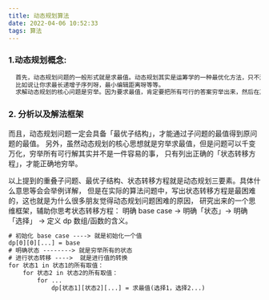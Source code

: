 ```yaml
---
title: 动态规划算法
date: 2022-04-06 10:52:33
tags: 算法
---
```



### 1.动态规划概念:

```xml
  首先，动态规划问题的一般形式就是求最值。动态规划其实是运筹学的一种最优化方法，只不过在计算机问题上应用比较多，
  比如说让你求最长递增子序列呀，最小编辑距离呀等等。
  求解动态规划的核心问题是穷举。因为要求最值，肯定要把所有可行的答案穷举出来，然后在其中找最值呗
```
### 2. 分析以及解法框架
 而且，动态规划问题一定会具备「最优子结构」，才能通过子问题的最值得到原问题的最值。
另外，虽然动态规划的核心思想就是穷举求最值，但是问题可以千变万化，穷举所有可行解其实并不是一件容易的事，
只有列出正确的「状态转移方程」，才能正确地穷举。

以上提到的重叠子问题、最优子结构、状态转移方程就是动态规划三要素。具体什么意思等会会举例详解，
但是在实际的算法问题中，写出状态转移方程是最困难的，这也就是为什么很多朋友觉得动态规划问题困难的原因，
研究出来的一个思维框架，辅助你思考状态转移方程：
明确 base case -> 明确「状态」-> 明确「选择」 -> 定义 dp 数组/函数的含义。


```xml
# 初始化 base case ----> 就是初始化一个值
dp[0][0][...] = base
# 明确状态 --------> 就是穷举所有的状态
# 进行状态转移 ---->  就是进行值的转换
for 状态1 in 状态1的所有取值：
    for 状态2 in 状态2的所有取值：
        for ...
            dp[状态1][状态2][...] = 求最值(选择1，选择2...)
```
